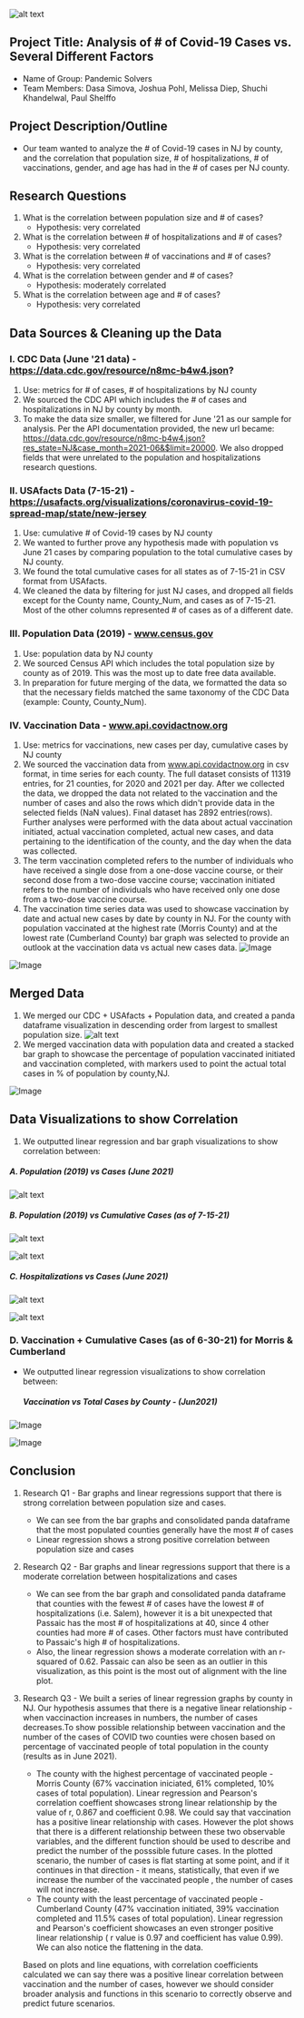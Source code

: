 ![alt text](https://github.com/melissadiep94/covid19-project/blob/main/Images/Covid_image2.png?raw=true)

## Project Title: Analysis of # of Covid-19 Cases vs. Several Different Factors
* Name of Group: Pandemic Solvers
* Team Members: Dasa Simova, Joshua Pohl, Melissa Diep, Shuchi Khandelwal, Paul Shelffo

## Project Description/Outline
* Our team wanted to analyze the # of Covid-19 cases in NJ by county, and the correlation that population size, # of hospitalizations, # of vaccinations, gender, and age has had in the # of cases per NJ county.

## Research Questions
1. What is the correlation between population size and # of cases?
    - Hypothesis: very correlated
2. What is the correlation between # of hospitalizations and # of cases?
    - Hypothesis: very correlated
3. What is the correlation between # of vaccinations and # of cases?
    - Hypothesis: very correlated
4. What is the correlation between gender and # of cases?
    - Hypothesis: moderately correlated
6. What is the correlation between age and # of cases?
    - Hypothesis: very correlated


## Data Sources & Cleaning up the Data
### I. CDC Data (June '21 data) - https://data.cdc.gov/resource/n8mc-b4w4.json?
1.  Use: metrics for # of cases, # of hospitalizations by NJ county
2.  We sourced the CDC API which includes the # of cases and hospitalizations in NJ by county by month.
3. To make the data size smaller, we filtered for June '21 as our sample for analysis. Per the API documentation provided, the new url became: https://data.cdc.gov/resource/n8mc-b4w4.json?res_state=NJ&case_month=2021-06&$limit=20000. We also dropped fields that were unrelated to the population and hospitalizations research questions.


### II. USAfacts Data (7-15-21) - https://usafacts.org/visualizations/coronavirus-covid-19-spread-map/state/new-jersey
1.  Use: cumulative # of Covid-19 cases by NJ county
2.  We wanted to further prove any hypothesis made with population vs June 21 cases by comparing population to the total cumulative cases by NJ county. 
3. We found the total cumulative cases for all states as of 7-15-21 in CSV format from USAfacts.
4. We cleaned the data by filtering for just NJ cases, and dropped all fields except for the County name, County_Num, and cases as of 7-15-21. Most of the other columns represented # of cases as of a different date.

### III. Population Data (2019) - www.census.gov
1.  Use: population data by NJ county
2.  We sourced Census API which includes the total population size by county as of 2019. This was the most up to date free data available.
3. In preparation for future merging of the data, we formatted the data so that the necessary fields matched the same taxonomy of the CDC Data (example: County, County_Num).


### IV. Vaccination Data - www.api.covidactnow.org
1.  Use: metrics for vaccinations, new cases per day, cumulative cases by NJ county
2.  We sourced the vaccination data from www.api.covidactnow.org in csv format, in time series for each county. The full dataset consists of 11319 entries, for 21 counties, for 2020 and 2021 per day. After we collected the data, we dropped the data not related to the vaccination and the number of cases and also the rows which didn't provide data in the selected fields (NaN values). Final dataset has 2892 entries(rows). Further analyses were performed with the data about actual vaccination initiated, actual vaccination completed, actual new cases, and data pertaining to the identification of the county, and the day when the data was collected. 
3.  The term vaccination completed refers to the number of individuals who have received a single dose from a one-dose vaccine course,  or their second dose from a two-dose vaccine course; vaccination initiated refers to the number of individuals who have received only one dose from a two-dose vaccine course. 
4.  The vaccination time series data was used to showcase vaccination by date and  actual new cases by date by county in NJ. For the county with population vaccinated at the highest rate (Morris County) and at the lowest rate (Cumberland County) bar graph was selected to provide an outlook at the vaccination data vs actual new cases data.
![Image](Images/Vaccinaction_Morris.png)

![Image](Images/Vaccinaction_Cumberland.png)

## Merged Data
1. We merged our CDC + USAfacts + Population data, and created a panda dataframe visualization in descending order from largest to smallest population size.
![alt text](https://github.com/melissadiep94/covid19-project/blob/main/Images/Consolidated_df.PNG?raw=true)
2. We merged vaccination data with population data and created a stacked bar graph to showcase the  percentage of population vaccinated initiated and vaccination completed, with markers used to point the actual total cases in % of population by county,NJ.  

![Image](Images/Vaccination_counties_NJ_Jun2021.png) 

## Data Visualizations to show Correlation
1. We outputted linear regression and bar graph visualizations to show correlation between:

  ##### A. Population (2019) vs Cases (June 2021)

![alt text](https://github.com/melissadiep94/covid19-project/blob/main/Images/LinRegression_population_vs_num_June21_cases.PNG?raw=true)

   ##### B. Population (2019) vs Cumulative Cases (as of 7-15-21)


![alt text](https://github.com/melissadiep94/covid19-project/blob/main/Images/Census_population_total_cases_USAfacts.PNG?raw=true)

![alt text](https://github.com/melissadiep94/covid19-project/blob/main/Images/LinRegression_population_vs_total%20YTD%20cases.PNG?raw=true)   
   
   
   ##### C. Hospitalizations vs Cases (June 2021)

![alt text](https://github.com/melissadiep94/covid19-project/blob/main/Images/CDC_hosp_and_num_cases_NJ_June%202021.png?raw=true)

![alt text](https://github.com/melissadiep94/covid19-project/blob/main/Images/LinRegression_hosp_vs_num_June21_casesv2.PNG?raw=true)


### D. Vaccination + Cumulative Cases (as of 6-30-21) for Morris & Cumberland 

* We outputted linear regression visualizations to show correlation between:
   #####  Vaccination vs Total Cases by County - (Jun2021)
    
![Image](Images/Linear_regr_Vaccinaction_Morris.png)

![Image](Images/Linear_regr_Vaccinaction_Cumberland.png)


## Conclusion
1. Research Q1 - Bar graphs and linear regressions support that there is strong correlation between population size and cases.
   * We can see from the bar graphs and consolidated panda dataframe that the most populated counties generally have the most # of cases
   * Linear regression shows a strong positive correlation between population size and cases
2. Research Q2 - Bar graphs and linear regressions support that there is a moderate correlation between hospitalizations and cases
   *  We can see from the bar graph and consolidated panda dataframe that counties with the fewest # of cases have the lowest # of hospitalizations (i.e. Salem), however it is a bit unexpected that Passaic has the most # of hospitalizations at 40, since 4 other counties had more # of cases. Other factors must have contributed to Passaic's high # of hospitalizations.
   *  Also, the linear regression shows a moderate correlation with an r-squared of 0.62. Passaic can also be seen as an outlier in this visualization, as this point is the most out of alignment with the line plot. 
3. Research Q3 - We built a series of linear regression graphs by county in NJ. Our hypothesis assumes that there is a negative linear relationship - when vaccinaction increases in numbers, the number of cases decreases.To show possible relationship between vaccination and the number of the cases of COVID two counties were chosen based on percentage of vaccinated people of total population in the county (results as in June 2021). 
    * The county with the highest percentage of vaccinated people - Morris County (67% vaccination iniciated, 61% completed, 10% cases of total population). Linear regression and Pearson's correlation coeffient showcases strong linear relationship by the value of r, 0.867 and coefficient 0.98. We could say that vaccination has a positive linear relationship with cases. However the plot shows that there is a different relationship between these two observable variables, and the different function should be used to describe and predict the number of the posssible future cases. In the plotted scenario, the number of cases is flat starting at some point, and if it continues in that direction - it means, statistically, that even if we increase the number of the vaccinated people , the number of cases will not increase. 
    * The county with the least percentage of vaccinated people - Cumberland County (47% vaccination initiated, 39% vaccination completed and 11.5% cases of total population). Linear regression and Pearson's coefficient showcases an even stronger positive linear relationship ( r value is 0.97 and coefficient has value 0.99).
    We can also notice the flattening in the data.

    Based on plots and line equations, with correlation coefficients calculated we can say there was a positive linear correlation between vaccination and the number of cases, however we should consider broader analysis and functions in this scenario to correctly observe and predict future scenarios. 
